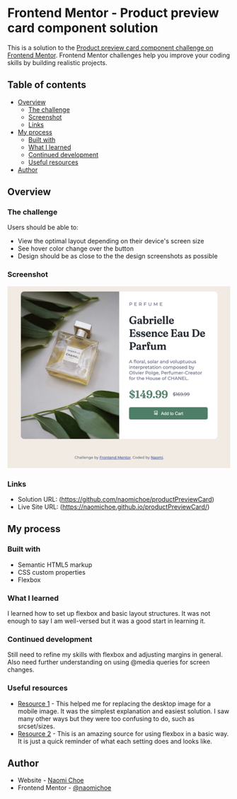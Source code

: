 # Frontend Mentor - Product preview card component solution

This is a solution to the [Product preview card component challenge on Frontend Mentor](https://www.frontendmentor.io/challenges/product-preview-card-component-GO7UmttRfa). Frontend Mentor challenges help you improve your coding skills by building realistic projects. 

## Table of contents

- [Overview](#overview)
  - [The challenge](#the-challenge)
  - [Screenshot](#screenshot)
  - [Links](#links)
- [My process](#my-process)
  - [Built with](#built-with)
  - [What I learned](#what-i-learned)
  - [Continued development](#continued-development)
  - [Useful resources](#useful-resources)
- [Author](#author)

## Overview

### The challenge

Users should be able to:

- View the optimal layout depending on their device's screen size
- See hover color change over the button
- Design should be as close to the the design screenshots as possible

### Screenshot

![](images/Screen%20Shot%202022-10-27%20at%2016.51.42.png)

### Links

- Solution URL: (https://github.com/naomichoe/productPreviewCard)
- Live Site URL: (https://naomichoe.github.io/productPreviewCard/)

## My process

### Built with

- Semantic HTML5 markup
- CSS custom properties
- Flexbox

### What I learned

I learned how to set up flexbox and basic layout structures. It was not enough to say I am well-versed but it was a good start in learning it.

### Continued development

Still need to refine my skills with flexbox and adjusting margins in general. Also need further understanding on using @media queries for screen changes.

### Useful resources

- [Resource 1](https://webgrowth.co.uk/technical-seo-tip-use-css-swap-images-mobile-desktop-users/) - This helped me for replacing the desktop image for a mobile image. It was the simplest explanation and easiest solution. I saw many other ways but they were too confusing to do, such as srcset/sizes.
- [Resource 2](https://flexbox.malven.co/) - This is an amazing source for using flexbox in a basic way. It is just a quick reminder of what each setting does and looks like.

## Author

- Website - [Naomi Choe](https://naomichoe.github.io/)
- Frontend Mentor - [@naomichoe](https://www.frontendmentor.io/profile/naomichoe)
